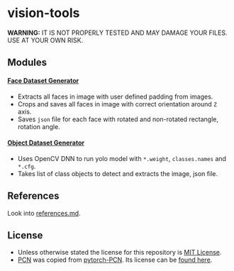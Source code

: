 # vision-tools

**WARNING:** IT IS NOT PROPERLY TESTED AND MAY DAMAGE YOUR FILES. USE AT YOUR OWN RISK.


## Modules

#### [Face Dataset Generator](https://github.com/quickgrid/vision-tools/tree/main/face-dataset-generator)

- Extracts all faces in image with user defined padding from images.
- Crops and saves all faces in image with correct orientation around `Z` axis.
- Saves `json` file for each face with rotated and non-rotated rectangle, rotation angle.

#### [Object Dataset Generator]()

- Uses OpenCV DNN to run yolo model with `*.weight`, `classes.names` and `*.cfg`.
- Takes list of class objects to detect and extracts the image, json file.

## References

Look into [references.md](https://github.com/quickgrid/vision-tools/blob/main/references.md).

## License

- Unless otherwise stated the license for this repository is [MIT License](https://github.com/quickgrid/vision-tools/blob/main/LICENSE).
- [PCN](https://github.com/quickgrid/vision-tools/tree/main/face-dataset-generator/pcn) was copied from [pytorch-PCN](https://github.com/siriusdemon/pytorch-PCN). Its license can be [found here](https://github.com/quickgrid/vision-tools/blob/main/face-dataset-generator/LICENSE).
